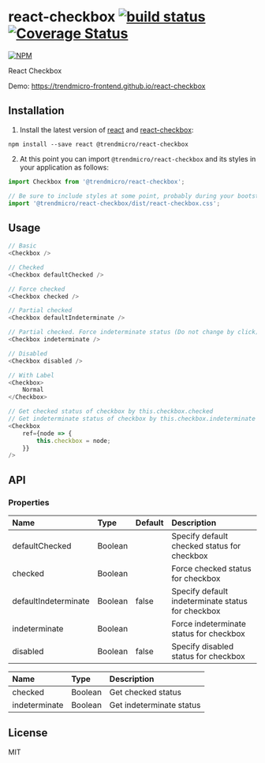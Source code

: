 # react-checkbox [![build status](https://travis-ci.org/trendmicro-frontend/react-checkbox.svg?branch=master)](https://travis-ci.org/trendmicro-frontend/react-checkbox) [![Coverage Status](https://coveralls.io/repos/github/trendmicro-frontend/react-checkbox/badge.svg?branch=master)](https://coveralls.io/github/trendmicro-frontend/react-checkbox?branch=master)

[![NPM](https://nodei.co/npm/@trendmicro/react-checkbox.png?downloads=true&stars=true)](https://nodei.co/npm/@trendmicro/react-checkbox/)

React Checkbox

Demo: https://trendmicro-frontend.github.io/react-checkbox

## Installation

1. Install the latest version of [react](https://github.com/facebook/react) and [react-checkbox](https://github.com/trendmicro-frontend/react-checkbox):

  ```
  npm install --save react @trendmicro/react-checkbox
  ```

2. At this point you can import `@trendmicro/react-checkbox` and its styles in your application as follows:

  ```js
  import Checkbox from '@trendmicro/react-checkbox';

  // Be sure to include styles at some point, probably during your bootstraping
  import '@trendmicro/react-checkbox/dist/react-checkbox.css';
  ```

## Usage

```js
// Basic
<Checkbox />

// Checked
<Checkbox defaultChecked />

// Force checked
<Checkbox checked />

// Partial checked
<Checkbox defaultIndeterminate />

// Partial checked. Force indeterminate status (Do not change by click)
<Checkbox indeterminate />

// Disabled
<Checkbox disabled />

// With Label
<Checkbox>
    Normal
</Checkbox>

// Get checked status of checkbox by this.checkbox.checked
// Get indeterminate status of checkbox by this.checkbox.indeterminate
<Checkbox
    ref={node => {
        this.checkbox = node;
    }}
/>
```


## API

### Properties
<table>
    <thead>
        <tr>
            <th align="left">Name</th>
            <th align="left">Type</th>
            <th align="left">Default</th>
            <th align="left">Description</th>
        </tr>
    </thead>
    <tbody>
        <tr>
            <td>defaultChecked</td>
            <td>Boolean</td>
            <td></td>
            <td>Specify default checked status for checkbox</td>
        </tr>
        <tr>
            <td>checked</td>
            <td>Boolean</td>
            <td></td>
            <td>Force checked status for checkbox</td>
        </tr>
        <tr>
            <td>defaultIndeterminate</td>
            <td>Boolean</td>
            <td>false</td>
            <td>Specify default indeterminate status for checkbox</td>
        </tr>
        <tr>
            <td>indeterminate</td>
            <td>Boolean</td>
            <td></td>
            <td>Force indeterminate status for checkbox</td>
        </tr>
        <tr>
            <td>disabled</td>
            <td>Boolean</td>
            <td>false</td>
            <td>Specify disabled status for checkbox</td>
        </tr>
  </tbody>
</table>

<table>
    <thead>
        <tr>
            <th align="left">Name</th>
            <th align="left">Type</th>
            <th align="left">Description</th>
        </tr>
    </thead>
    <tbody>
        <tr>
            <td>checked</td>
            <td>Boolean</td>
            <td>Get checked status</td>
        </tr>
        <tr>
            <td>indeterminate</td>
            <td>Boolean</td>
            <td>Get indeterminate status</td>
        </tr>
  </tbody>
</table>

## License

MIT
